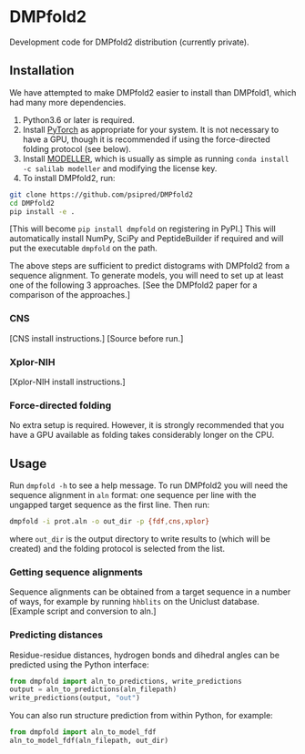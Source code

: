 # DMPfold2

Development code for DMPfold2 distribution (currently private).

## Installation

We have attempted to make DMPfold2 easier to install than DMPfold1, which had many more dependencies.

1. Python3.6 or later is required.
2. Install [PyTorch](https://pytorch.org) as appropriate for your system. It is not necessary to have a GPU, though it is recommended if using the force-directed folding protocol (see below).
3. Install [MODELLER](https://salilab.org/modeller), which is usually as simple as running `conda install -c salilab modeller` and modifying the license key.
4. To install DMPfold2, run:
```bash
git clone https://github.com/psipred/DMPfold2
cd DMPfold2
pip install -e .
```
[This will become `pip install dmpfold` on registering in PyPI.]
This will automatically install NumPy, SciPy and PeptideBuilder if required and will put the executable `dmpfold` on the path.

The above steps are sufficient to predict distograms with DMPfold2 from a sequence alignment.
To generate models, you will need to set up at least one of the following 3 approaches.
[See the DMPfold2 paper for a comparison of the approaches.]

### CNS

[CNS install instructions.]
[Source before run.]

### Xplor-NIH

[Xplor-NIH install instructions.]

### Force-directed folding

No extra setup is required.
However, it is strongly recommended that you have a GPU available as folding takes considerably longer on the CPU.

## Usage

Run `dmpfold -h` to see a help message.
To run DMPfold2 you will need the sequence alignment in `aln` format: one sequence per line with the ungapped target sequence as the first line.
Then run:
```bash
dmpfold -i prot.aln -o out_dir -p {fdf,cns,xplor}
```
where `out_dir` is the output directory to write results to (which will be created) and the folding protocol is selected from the list.

### Getting sequence alignments

Sequence alignments can be obtained from a target sequence in a number of ways, for example by running `hhblits` on the Uniclust database.
[Example script and conversion to aln.]

### Predicting distances

Residue-residue distances, hydrogen bonds and dihedral angles can be predicted using the Python interface:
```python
from dmpfold import aln_to_predictions, write_predictions
output = aln_to_predictions(aln_filepath)
write_predictions(output, "out")
```
You can also run structure prediction from within Python, for example:
```python
from dmpfold import aln_to_model_fdf
aln_to_model_fdf(aln_filepath, out_dir)
```
